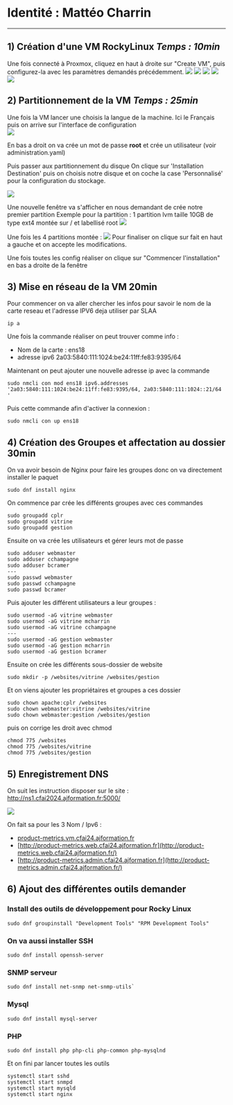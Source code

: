 
# Identité : Mattéo Charrin 

--- 

##  1) Création d'une VM RockyLinux *Temps : 10min*


Une fois connecté à Proxmox, cliquez en haut à droite sur "Create VM", puis configurez-la avec les paramètres demandés précédemment.
![](Images/1/Arc_6RekT5Xylv.png)
![](Images/1/Arc_s3O9UWUV9a.png)
![](Images/1/Arc_E2CTxJ23oE.png)
![](Images/1/Arc_jqD8nDkWbN.png)
![](Images/1/Arc_WYLzmLm0mR.png)

## 2) Partitionnement de la VM *Temps :  25min* 

Une fois la VM lancer une choisis la langue de la machine. Ici le Français puis on arrive sur l'interface de configuration  
![](Images/2/Arc_2zxbuFqZNH.png)

En bas a droit on va crée un mot de passe **root** et crée un utilisateur (voir administration.yaml)

Puis passer aux partitionnement du disque 
On clique sur 'Installation Destination' puis on choisis notre disque et on coche la case 'Personnalisé' pour la configuration du stockage. 

![](Images/2/Arc_vtgQ0YEurM.png)

Une nouvelle fenêtre va s'afficher en nous demandant de crée notre premier partition 
Exemple pour la partition : 1 partition lvm taille 10GB de type ext4 montée sur / et labellisé root
![](Images/2/Arc_UPMaxMWwzL.png)

Une fois les 4 partitions montée : 
![](Images/2/Arc_t49Q38G2X7.png)
Pour finaliser on clique sur fait en haut a gauche et on accepte les modifications. 

Une fois toutes les config réaliser on clique sur "Commencer l'installation" en bas a droite de la fenêtre

## 3) Mise en réseau de la VM 20min

Pour commencer on va aller chercher les infos pour savoir le nom de la carte reseau et l'adresse IPV6 deja utiliser par SLAA 

```shell
ip a
```

Une fois la commande réaliser on peut trouver comme info : 
- Nom de la carte : ens18 
- adresse ipv6 2a03:5840:111:1024:be24:11ff:fe83:9395/64 

Maintenant on peut ajouter une nouvelle adresse ip avec la commande 
```shell 
sudo nmcli con mod ens18 ipv6.addresses '2a03:5840:111:1024:be24:11ff:fe83:9395/64, 2a03:5840:111:1024::21/64 '
```
Puis cette commande afin d'activer la connexion : 
```shell 
sudo nmcli con up ens18
```
## 4) Création des Groupes et affectation au dossier 30min 

On va avoir besoin de Nginx pour faire les groupes donc on va directement installer le paquet 
```shell 
sudo dnf install nginx
```


On commence par crée les différents groupes avec ces commandes 

```shell 
sudo groupadd cplr
sudo groupadd vitrine
sudo groupadd gestion
```

Ensuite on va crée les utilisateurs et gérer leurs mot de passe 
```shell
sudo adduser webmaster
sudo adduser cchampagne
sudo adduser bcramer
---
sudo passwd webmaster
sudo passwd cchampagne
sudo passwd bcramer
```

Puis ajouter les différent utilisateurs a leur groupes :
```shell
sudo usermod -aG vitrine webmaster
sudo usermod -aG vitrine mcharrin
sudo usermod -aG vitrine cchampagne
---
sudo usermod -aG gestion webmaster
sudo usermod -aG gestion mcharrin
sudo usermod -aG gestion bcramer
```

Ensuite on crée les différents sous-dossier de website
```shell
sudo mkdir -p /websites/vitrine /websites/gestion
```

Et on viens ajouter les propriétaires et groupes a ces dossier 
```shell
sudo chown apache:cplr /websites
sudo chown webmaster:vitrine /websites/vitrine
sudo chown webmaster:gestion /websites/gestion
```

puis on corrige les droit avec chmod 

```shell 
chmod 775 /websites
chmod 775 /websites/vitrine
chmod 775 /websites/gestion
```


## 5) Enregistrement DNS 

On suit les instruction disposer sur le site :  http://ns1.cfai2024.ajformation.fr:5000/

![](Images/5/Arc_gEi3nsWKhJ.png)

On fait sa pour les 3 Nom / Ipv6 : 
- [product-metrics.vm.cfai24.ajformation.fr](http://product-metrics.vm.cfai24.ajformation.fr/)
- [http://product-metrics.web.cfai24.ajformation.fr](http://product-metrics.web.cfai24.ajformation.fr/)
- [http://product-metrics.admin.cfai24.ajformation.fr](http://product-metrics.admin.cfai24.ajformation.fr/)

## 6) Ajout des différentes outils demander 

### Install des outils de développement pour Rocky Linux 

```shell 
sudo dnf groupinstall "Development Tools" "RPM Development Tools"
```

### On va aussi installer SSH 

```shell
sudo dnf install openssh-server
```

### SNMP serveur 

```shell
sudo dnf install net-snmp net-snmp-utils`
```

### Mysql 

```shell
sudo dnf install mysql-server
```

### PHP 
```shell 
sudo dnf install php php-cli php-common php-mysqlnd
```

Et on fini par lancer toutes les outils 

```shell 
systemctl start sshd
systemctl start snmpd
systemctl start mysqld
systemctl start nginx
```